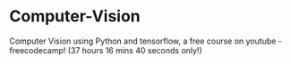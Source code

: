 # Computer-Vision
Computer Vision using Python and tensorflow, a free course on youtube - freecodecamp! (37 hours 16 mins 40 seconds only!)
